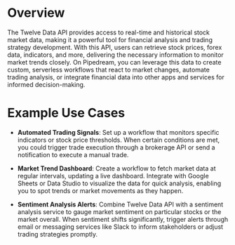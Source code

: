 # Overview

The Twelve Data API provides access to real-time and historical stock market data, making it a powerful tool for financial analysis and trading strategy development. With this API, users can retrieve stock prices, forex data, indicators, and more, delivering the necessary information to monitor market trends closely. On Pipedream, you can leverage this data to create custom, serverless workflows that react to market changes, automate trading analysis, or integrate financial data into other apps and services for informed decision-making.

# Example Use Cases

- **Automated Trading Signals**: Set up a workflow that monitors specific indicators or stock price thresholds. When certain conditions are met, you could trigger trade execution through a brokerage API or send a notification to execute a manual trade.

- **Market Trend Dashboard**: Create a workflow to fetch market data at regular intervals, updating a live dashboard. Integrate with Google Sheets or Data Studio to visualize the data for quick analysis, enabling you to spot trends or market movements as they happen.

- **Sentiment Analysis Alerts**: Combine Twelve Data API with a sentiment analysis service to gauge market sentiment on particular stocks or the market overall. When sentiment shifts significantly, trigger alerts through email or messaging services like Slack to inform stakeholders or adjust trading strategies promptly.
